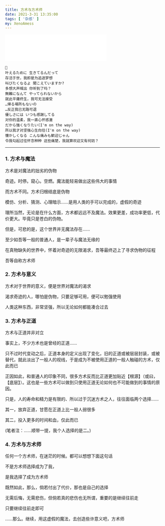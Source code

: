 ```yaml
---
title: 方术与方术师
date: 2021-3-31 13:35:00
tags: [ '杂感' ]
my: XenoAmess
---
```


<iframe frameborder="no" border="0" marginwidth="0" marginheight="0" width=330 height=86 src="//music.163.com/outchain/player?type=2&id=28272045&auto=0&height=66"></iframe>

```
🎵
叶えるために 生きてるんだって
存活于世，我即是为追逐梦想
叫びたくなるよ 聞こえていますか?
多想大声喊出 你听到了吗？
無難になんて やってられないから
就此平庸终生，我可无法接受
…帰る場所もないの
…反正我已无路可退
優しさには いつも感謝してる
对你的温柔，我一直心怀感激
だから強くなりたい(I'm on the way)
所以我才对坚强心生向往(I'm on the way)
懐かしくなる こんな痛みも歓迎じゃん
令我勾起过往怀念种种 这些痛楚，我就算欢迎又有何妨？
```

---

### 1. 方术与魔法

方术是对魔法的拙劣的伪物

奇迹。时停。窥心。空燃。魔法能轻易做出这些伟大的事情

而方术不同。方术归根结底是伪物

模仿、分析、猜测、心理暗示……是用人类的手可以完成的，虚假的奇迹

理所当然，无论是在什么方面，方术都远远不及魔法。效果更差，成功率更低，代价更大。毕竟只是苍白的伪物。

但是，可悲的是，这个世界并无魔法存在……

至少如吾等一般的普通人，是一辈子与魔法无缘的

在真物缺失的世界中，怀着对奇迹的无限渴求，吾等最终迈上了寻求伪物的征程

吾等自称方术师

### 2. 方术与意义

方术对于世界的意义，便是世界对魔法的渴求

渴求奇迹的人，哪怕是伪物，只要足够可用，便可以勉强使用

人类这种东西，非常坚强，所以无论如何都能凑合过去

### 3. 方术与正道

方术与正道并非对立

事实上，不少方术也是曾经的正道……

只不过时代变动之后，正道本身的定义出现了变化，旧的正道或被层层封装，或被替代，就此淡出了一般人的视线，于是成为不被使用正道的一般人触碰的方术，仅此而已

正因如此，和普通人的印象不同，很多方术反而比正道更加贴近【根源】（或曰，【底层】）。这也是一些方术可以做到只使用正道无论如何也不可能做到的事情的原因。

只是，人的寿命和精力是有限的、所以过于沉迷方术之人，往往面临两个选择……

其一，放弃正道，甘愿在正道上比一般人弱很多

其二，投入更多的时间和血，仅此而已

(笔者注：……顺带一提，我个人选择的是二。)

### 4. 方术与方术师

任何一个方术师，在迷茫的时候。都可以想想下面这句话

不是方术师选择成为了我，

是我选择了成为方术师

既然如此，那么，倘若付出了代价，那也是自己的选择

无需后悔，无需悲伤，但倘若真的悲伤也无所谓，重要的是继续往前走

只要继续往前走即可

……那么。继续，用这虚假的魔法，去创造些许意义吧，方术师
